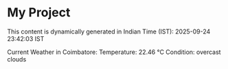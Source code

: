 # My Project

This content is dynamically generated in Indian Time (IST): 2025-09-24 23:42:03 IST


Current Weather in Coimbatore:
Temperature: 22.46 °C
Condition: overcast clouds
